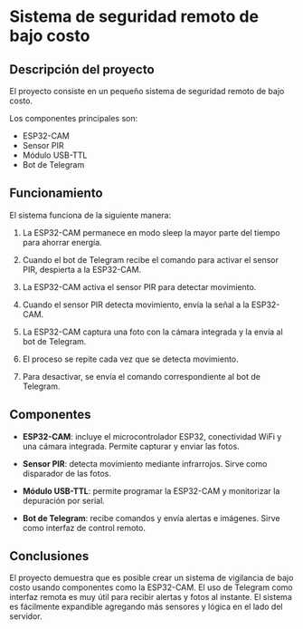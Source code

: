 # Sistema de seguridad remoto de bajo costo

## Descripción del proyecto

El proyecto consiste en un pequeño sistema de seguridad remoto de bajo costo.

Los componentes principales son:

- ESP32-CAM
- Sensor PIR
- Módulo USB-TTL
- Bot de Telegram

## Funcionamiento

El sistema funciona de la siguiente manera:

1. La ESP32-CAM permanece en modo sleep la mayor parte del tiempo para ahorrar energía.

2. Cuando el bot de Telegram recibe el comando para activar el sensor PIR, despierta a la ESP32-CAM.

3. La ESP32-CAM activa el sensor PIR para detectar movimiento.

4. Cuando el sensor PIR detecta movimiento, envía la señal a la ESP32-CAM.

5. La ESP32-CAM captura una foto con la cámara integrada y la envía al bot de Telegram.

6. El proceso se repite cada vez que se detecta movimiento.

7. Para desactivar, se envía el comando correspondiente al bot de Telegram.

## Componentes

- **ESP32-CAM**: incluye el microcontrolador ESP32, conectividad WiFi y una cámara integrada. Permite capturar y enviar las fotos.

- **Sensor PIR**: detecta movimiento mediante infrarrojos. Sirve como disparador de las fotos.

- **Módulo USB-TTL**: permite programar la ESP32-CAM y monitorizar la depuración por serial.

- **Bot de Telegram**: recibe comandos y envía alertas e imágenes. Sirve como interfaz de control remoto.

## Conclusiones

El proyecto demuestra que es posible crear un sistema de vigilancia de bajo costo usando componentes como la ESP32-CAM. El uso de Telegram como interfaz remota es muy útil para recibir alertas y fotos al instante. El sistema es fácilmente expandible agregando más sensores y lógica en el lado del servidor.
